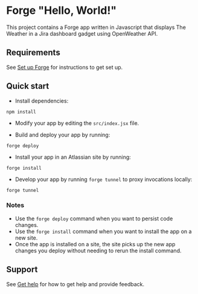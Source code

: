 # Forge "Hello, World!"

This project contains a Forge app written in Javascript that displays The Weather in a Jira dashboard gadget using OpenWeather API. 

## Requirements

See [Set up Forge](https://developer.atlassian.com/platform/forge/set-up-forge/) for instructions to get set up.

## Quick start
- Install dependencies:
```
npm install
```

- Modify your app by editing the `src/index.jsx` file.

- Build and deploy your app by running:
```
forge deploy
```

- Install your app in an Atlassian site by running:
```
forge install
```

- Develop your app by running `forge tunnel` to proxy invocations locally:
```
forge tunnel
```

### Notes
- Use the `forge deploy` command when you want to persist code changes.
- Use the `forge install` command when you want to install the app on a new site.
- Once the app is installed on a site, the site picks up the new app changes you deploy without needing to rerun the install command.

## Support

See [Get help](https://developer.atlassian.com/platform/forge/get-help/) for how to get help and provide feedback.

